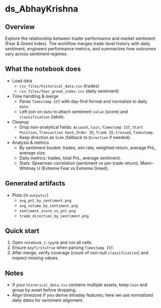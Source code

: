 # ds_AbhayKrishna

## Overview
Explore the relationship between trader performance and market sentiment (Fear & Greed Index). The workflow merges trade-level history with daily sentiment, engineers performance metrics, and summarizes how outcomes vary across sentiment regimes.

## What the notebook does
- Load data
	- `csv_files/historical_data.csv` (trades)
	- `csv_files/fear_greed_index.csv` (daily sentiment)
- Time handling & merge
	- Parse `Timestamp IST` with day-first format and normalize to daily `date`.
	- Left-join on `date` to attach sentiment `value` (score) and `classification` (label).
- Cleanup
	- Drop non-analytical fields: `Account`, `Coin`, `Timestamp IST`, `Start Position`, `Transaction Hash`, `Order ID`, `Trade ID`, `Crossed`, `Timestamp`.
	- Keep direction as `Side` (fallback to `Direction` if needed).
- Analysis & metrics
	- By sentiment bucket: trades, win rate, weighted return, average PnL, average size.
	- Daily metrics: trades, total PnL, average sentiment.
	- Stats: Spearman correlation (sentiment vs per-trade return), Mann–Whitney U (Extreme Fear vs Extreme Greed).

## Generated artifacts
- Plots (in `outputs/`)
	- `avg_pnl_by_sentiment.png`
	- `avg_volume_by_sentiment.png`
	- `sentiment_score_vs_pnl.png`
	- `trade_direction_by_sentiment.png`

## Quick start
1) Open `notebook_1.ipynb` and run all cells.
2) Ensure `dayfirst=True` when parsing `Timestamp IST`.
3) After merge, verify coverage (count of non-null `classification`) and inspect missing values.

## Notes
- If your `historical_data.csv` contains multiple assets, keep `Coin` and group by asset before dropping.
- Align timezone if you derive intraday features; here we use normalized daily dates for sentiment alignment.
